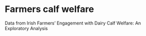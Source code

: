 # Farmers calf welfare
Data from Irish Farmers’ Engagement with Dairy Calf Welfare: An Exploratory Analysis
